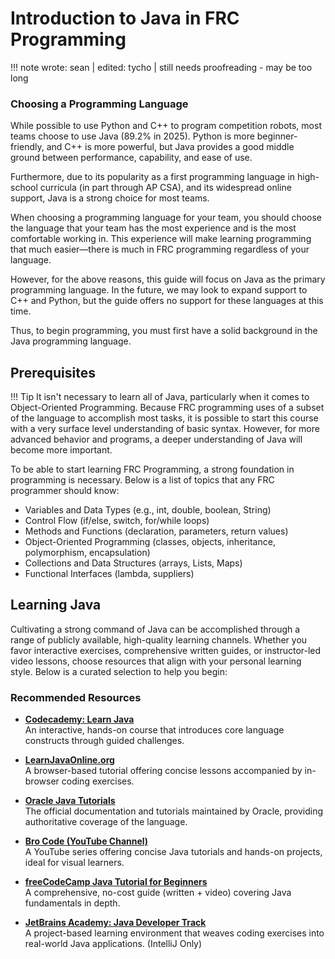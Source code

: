 # Introduction to Java in FRC Programming

!!! note
    wrote: sean | edited: tycho | still needs proofreading - may be too long

### Choosing a Programming Language
While possible to use Python and C++ to program competition robots, most teams choose to use Java (89.2% in 2025). Python is more beginner-friendly, and C++ is more powerful, but Java provides a good middle ground between performance, capability, and ease of use. 

Furthermore, due to its popularity as a first programming language in high-school curricula (in part through AP CSA), and its widespread online support, Java is a strong choice for most teams. 

When choosing a programming language for your team, you should choose the language that your team has the most experience and is the most comfortable working in. This experience will make learning programming that much easier—there is much in FRC programming regardless of your language. 

However, for the above reasons, this guide will focus on Java as the primary programming language. In the future, we may look to expand support to C++ and Python, but the guide offers no support for these languages at this time. 

Thus, to begin programming, you must first have a solid background in the Java programming language.


## Prerequisites
!!! Tip
    It isn't necessary to learn all of Java, particularly when it comes to Object-Oriented Programming. Because FRC programming uses of a subset of the language to accomplish most tasks, it is possible to start this course with a very surface level understanding of basic syntax. However, for more advanced behavior and programs, a deeper understanding of Java will become more important. 


To be able to start learning FRC Programming, a strong foundation in programming is necessary. Below is a list of topics that any FRC programmer should know:

 - Variables and Data Types (e.g., int, double, boolean, String)
 - Control Flow (if/else, switch, for/while loops)
 - Methods and Functions (declaration, parameters, return values)
 - Object-Oriented Programming (classes, objects, inheritance, polymorphism, encapsulation)
 - Collections and Data Structures (arrays, Lists, Maps)
 - Functional Interfaces (lambda, suppliers)

## Learning Java

Cultivating a strong command of Java can be accomplished through a range of publicly available, high-quality learning channels. Whether you favor interactive exercises, comprehensive written guides, or instructor-led video lessons, choose resources that align with your personal learning style. Below is a curated selection to help you begin:

### Recommended Resources

- **[Codecademy: Learn Java](https://www.codecademy.com/learn/learn-java)**  
  An interactive, hands-on course that introduces core language constructs through guided challenges.

- **[LearnJavaOnline.org](https://www.learnjavaonline.org/)**  
  A browser-based tutorial offering concise lessons accompanied by in-browser coding exercises.

- **[Oracle Java Tutorials](https://docs.oracle.com/javase/tutorial/)**  
  The official documentation and tutorials maintained by Oracle, providing authoritative coverage of the language.

- **[Bro Code (YouTube Channel)](https://www.youtube.com/watch?v=23HFxAPyJ9U&list=PLZPZq0r_RZOOj_NOZYq_R2PECIMglLemc)**  
  A YouTube series offering concise Java tutorials and hands-on projects, ideal for visual learners.

- **[freeCodeCamp Java Tutorial for Beginners](https://www.freecodecamp.org/news/the-java-handbook/)**  
  A comprehensive, no-cost guide (written + video) covering Java fundamentals in depth.

- **[JetBrains Academy: Java Developer Track](https://academy.jetbrains.com/course/18905-java-for-beginners)**  
  A project-based learning environment that weaves coding exercises into real-world Java applications. (IntelliJ Only)